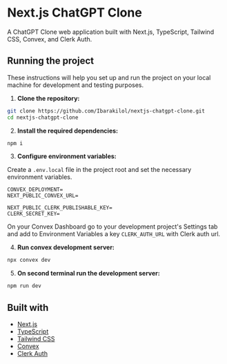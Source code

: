 # Next.js ChatGPT Clone

A ChatGPT Clone web application built with Next.js, TypeScript, Tailwind CSS, Convex, and Clerk Auth.

## Running the project

These instructions will help you set up and run the project on your local machine for development and testing purposes.

1. **Clone the repository:**

```bash
git clone https://github.com/Ibarakilol/nextjs-chatgpt-clone.git
cd nextjs-chatgpt-clone
```

2. **Install the required dependencies:**

```bash
npm i
```

3. **Configure environment variables:**

Create a `.env.local` file in the project root and set the necessary environment variables.

```
CONVEX_DEPLOYMENT=
NEXT_PUBLIC_CONVEX_URL=

NEXT_PUBLIC_CLERK_PUBLISHABLE_KEY=
CLERK_SECRET_KEY=
```

On your Convex Dashboard go to your development project's Settings tab and add to Environment Variables a key `CLERK_AUTH_URL` with Clerk auth url.

4. **Run convex development server:**

```bash
npx convex dev
```

5. **On second terminal run the development server:**

```bash
npm run dev
```

## Built with

- [Next.js](https://nextjs.org/)
- [TypeScript](https://www.typescriptlang.org/)
- [Tailwind CSS](https://tailwindcss.com/)
- [Convex](https://convex.dev/)
- [Clerk Auth](https://clerk.com/)
